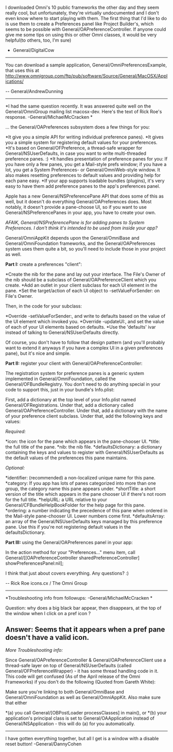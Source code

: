 

I downloaded Omni's 10 public frameworks the other day and they seem really cool, but unfortunately, they're virtually undocumented and I don't even know where to start playing with them. The first thing that I'd like to do is use them to create a Preferences panel like Project Builder's, which seems to be possible with General/OAPreferenceController. If anyone could give me some tips on using this or other Omni classes, it would be very helpful(to others, too, I'm sure)

- General/DigitalCow

----

You can download a sample application, General/OmniPreferencesExample, that uses this at http://www.omnigroup.com/ftp/pub/software/Source/General/MacOSX/Applications/

-- General/AndrewDunning

----

*I had the same question recently. It was answered quite well on the General/OmniGroup mailing list macosx-dev. Here's the text of Rick Roe's response. -General/MichaelMcCracken *


... the General/OAPreferences subsystem does a few things for you:

*It give you a simple API for writing individual preference panes).
*It gives you a simple system for registering default values for your
preferences.
*It's based on General/OFPreference, a thread-safe wrapper for General/NSUserDefaults, in
case you want to write multi-threaded preference panes. :)
*It handles presentation of preference panes for you: If you have only a
few panes, you get a Mail-style prefs window; if you have a lot, you get a
System Preferences- or General/OmniWeb-style window. It also makes resetting
preferences to default values and providing help for each pane easy.
*If your app supports loadable bundles (plugins), it's very easy to have
them add preference panes to the app's preferences panel.


Apple has a new General/NSPreferencePane API that does some of this as well, but it
doesn't do everything General/OAPreferences does. Most notably, it doesn't provide a
pane-choose UI, so if you want to use General/NSPreferencePanes in your app, you
have to create your own.

*AFAIK, General/NSPreferencePane is for adding panes to System Preferences. I don't think it's intended to be used from inside your app?*

General/OmniAppKit depends upon the General/OmniBase and General/OmniFoundation frameworks, and the
General/OAPreferences system uses them quite a bit, so you'll need to include those
in your project as well.

**Part I:** create a preferences "client":


*Create the nib for the pane and lay out your interface. The File's Owner
of the nib should be a subclass of General/OAPreferenceClient which you create.
*Add an outlet in your client subclass for each UI element in the pane.
*Set the target/action of each UI object to -setValueForSender: on File's Owner.


Then, in the code for your subclass:

*Override -setValueForSender:, and write to defaults based on the value of
the UI element which invoked you.
*Override -updateUI:, and set the value of each of your UI elements based
on defaults.
*Use the 'defaults' ivar instead of talking to General/NSUserDefaults directly.

Of course, you don't have to follow that design pattern (and you'll probably want to extend it anyways if you have a complex UI in a given preferences pane), but it's nice and simple.


**Part II:** register your client with General/OAPreferenceController:

The registration system for preference panes is a generic system implemented
in General/OmniFoundation, called the General/OFBundleRegistry. You don't need to do
anything special in your code to support this, just in your bundle's
Info.plist:

First, add a dictionary at the top level of your Info.plist named
General/OFRegistrations. Under that, add a dictionary called General/OAPreferenceController.
Under that, add a dictionary with the name of your preference client
subclass. Under that, add the following keys and values:

*Required:*

*icon: the icon for the pane which appears in the pane-chooser UI.
*title: the full title of the pane.
*nib: the nib file.
*defaultsDictionary: a dictionary containing the keys and values to
register with General/NSUserDefaults as the default values of the preferences this
pane maintains.


*Optional:*

*identifier: (recommended) a non-localized unique name for this pane.
*category: If you app has lots of panes categorized into more than one
group, the category name this pane appears under.
*shortTitle: a short version of the title which appears in the pane
chooser UI if there's not room for the full title.
*helpURL: a URL relative to your General/CFBundleHelpBookFolder for the help
page for this pane.
*ordering: a number indicating the precedence of this pane when ordered
in the Mail-style pane-chooser UI. Lower numbers come first.
*defaultsArray: an array of the General/NSUserDefaults keys managed by this
preference pane. Use this if you're not registering default values in the
defaultsDictionary.


**Part III:** using the General/OAPreferences panel in your app:

In the action method for your "Preferences..." menu item, call
    General/[[OAPreferenceController sharedPreferenceController] showPreferencesPanel:nil];

I think that just about covers everything. Any questions? :)

--
Rick Roe
icons.cx / The Omni Group

----

*Troubleshooting info from followups: -General/MichaelMcCracken *

Question: why does a big black bar appear, then disappears, at the top of the window when I click on a pref icon ?

Answer: Seems that it appears when a pref pane doesn't have a valid icon.
----
*More Troubleshooting info:*

Since General/OAPreferenceController & General/OAPreferenceClient use a thread-safe layer on top of General/NSUserDefaults (called General/OFPreferenceWrapper) - it has some thread handling code in it. This code will get confused (As of the April release of the Omni Frameworks) if you don't do the following (Quoted from Gareth White):

Make sure you're linking to both General/OmniBase and General/OmniFoundation as well as
General/OmniAppKit. Also make sure that either 

*(a) you call General/[OBPostLoader processClasses] in main(), or 
*(b) your application's principal class is set
to General/OAApplication instead of General/NSApplication - this will do (a) for you
automatically.


----

I have gotten everything together, but all I get is a window with a disable reset button! 
-General/DannyCohen